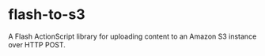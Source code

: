 flash-to-s3
===========

A Flash ActionScript library for uploading content to an Amazon S3 instance over HTTP POST.
